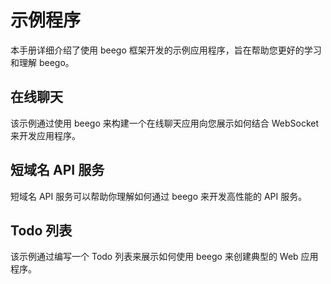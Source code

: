 # 示例程序
本手册详细介绍了使用 beego 框架开发的示例应用程序，旨在帮助您更好的学习和理解 beego。

## 在线聊天
该示例通过使用 beego 来构建一个在线聊天应用向您展示如何结合 WebSocket 来开发应用程序。

## 短域名 API 服务
短域名 API 服务可以帮助你理解如何通过 beego 来开发高性能的 API 服务。

## Todo 列表
该示例通过编写一个 Todo 列表来展示如何使用 beego 来创建典型的 Web 应用程序。